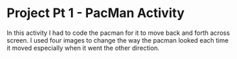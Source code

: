 # Project Pt 1 - PacMan Activity
In this activity I had to code the pacman for it to move back and forth across screen. I used four images to change the way the pacman looked each time it moved especially when it went the other direction. 
